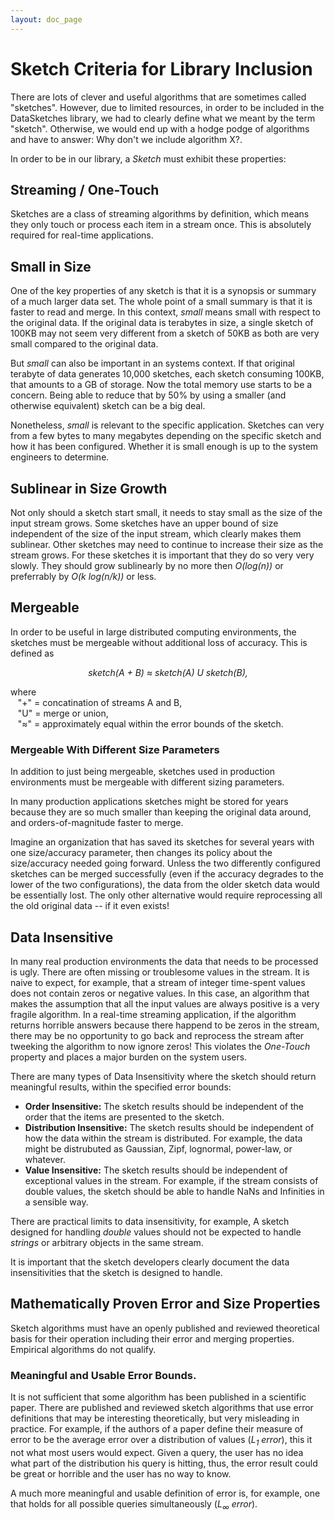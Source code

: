 ```yaml
---
layout: doc_page
---
```


# Sketch Criteria for Library Inclusion

There are lots of clever and useful algorithms that are sometimes called "sketches".  However, due to limited resources, in order to be included in the DataSketches library, we had to clearly define what we meant by the term "sketch".  Otherwise, we would end up with a hodge podge of algorithms and have to answer: Why don't we include algorithm X?.

In order to be in our library, a *Sketch* must exhibit these properties:

## Streaming / One-Touch 
Sketches are a class of streaming algorithms by definition, which means they only touch or process each item in a stream once.  This is absolutely required for real-time applications.

## Small in Size
One of the key properties of any sketch is that it is a synopsis or summary of a much larger data set.  The whole point of a small summary is that it is faster to read and merge.  In this context, *small* means small with respect to the original data.  If the original data is terabytes in size, a single sketch of 100KB may not seem very different from a sketch of 50KB as both are very small compared to the original data.  

But *small* can also be important in an systems context. If that original terabyte of data generates 10,000 sketches, each sketch consuming 100KB, that amounts to a GB of storage.  Now the total memory use starts to be a concern.  Being able to reduce that by 50% by using a smaller (and otherwise equivalent) sketch can be a big deal.

Nonetheless, *small* is relevant to the specific application. Sketches can very from a few bytes to many megabytes depending on the specific sketch and how it has been configured. Whether it is small enough is up to the system engineers to determine. 

## Sublinear in Size Growth
Not only should a sketch start small, it needs to stay small as the size of the input stream grows.  Some sketches have an upper bound of size independent of the size of the input stream, which clearly makes them sublinear.  Other sketches may need to continue to increase their size as the stream grows.  For these sketches it is important that they do so very very slowly. They should grow sublinearly by no more then *O(log(n))* or preferrably by *O(k log(n/k))* or less.

## Mergeable
In order to be useful in large distributed computing environments, the sketches must be mergeable without additional loss of accuracy.  This is defined as

<p style="text-align: center;"><i>sketch(A + B) &asymp; sketch(A) U sketch(B),</i></p>

where<br>
&nbsp;&nbsp; "+" = concatination of streams A and B,<br>
&nbsp;&nbsp; "U" = merge or union,<br>
&nbsp;&nbsp; "&asymp;" = approximately equal within the error bounds of the sketch.

### Mergeable With Different Size Parameters
In addition to just being mergeable, sketches used in production environments must be mergeable with different sizing parameters.
 
In many production applications sketches might be stored for years because they are so much smaller than keeping the original data around, and orders-of-magnitude faster to merge.

Imagine an organization that has saved its sketches for several years with one size/accuracy parameter, then changes its policy about the size/accuracy needed going forward.  Unless the two differently configured sketches can be merged successfully (even if the accuracy degrades to the lower of the two configurations), the data from the older sketch data would be essentially lost. The only other alternative would require reprocessing all the old original data -- if it even exists!

## Data Insensitive
In many real production environments the data that needs to be processed is ugly. There are often missing or troublesome values in the stream.  It is naive to expect, for example, that a stream of integer time-spent values does not contain zeros or negative values.  In this case, an algorithm that makes the assumption that all the input values are always positive is a very fragile algorithm.  In a real-time streaming application, if the algorithm returns horrible answers because there happend to be zeros in the stream, there may be no opportunity to go back and reprocess the stream after tweeking the algorithm to now ignore zeros! This violates the *One-Touch* property and places a major burden on the system users.

There are many types of Data Insensitivity where the sketch should return meaningful results, within the specified error bounds:

* **Order Insensitive:** The sketch results should be independent of the order that the items are presented to the sketch. 
* **Distribution Insensitive:** The sketch results should be independent of how the data within the stream is distributed.  For example, the data might be distrubuted as Gaussian, Zipf, lognormal, power-law, or whatever.
* **Value Insensitive:** The sketch results should be independent of exceptional values in the stream.  For example, if the stream consists of double values, the sketch should be able to handle NaNs and Infinities in a sensible way.

There are practical limits to data insensitivity, for example, A sketch designed for handling *double* values should not be expected to handle *strings* or arbitrary objects in the same stream.

It is important that the sketch developers clearly document the data insensitivities that the sketch is designed to handle.

## Mathematically Proven Error and Size Properties
Sketch algorithms must have an openly published and reviewed theoretical basis for their operation including their error and merging properties.  Empirical algorithms do not qualify.

### Meaningful and Usable Error Bounds.
It is not sufficient that some algorithm has been published in a scientific paper. There are published and reviewed sketch algorithms that use error definitions that may be interesting theoretically, but very misleading in practice.  For example, if the authors of a paper define their measure of error to be the average error over a distribution of values (<i>L<sub>1</sub> error</i>), this it not what most users would expect.  Given a query, the user has no idea what part of the distribution his query is hitting, thus, the error result could be great or horrible and the user has no way to know. 

A much more meaningful and usable definition of error is, for example, one that holds for all possible queries simultaneously (<i>L<sub>&infin;</sub> error</i>).


